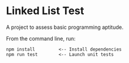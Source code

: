 # Linked List Test

A project to assess basic programming aptitude.

From the command line, run:

```
npm install         <-- Install dependencies
npm run test        <-- Launch unit tests
```
